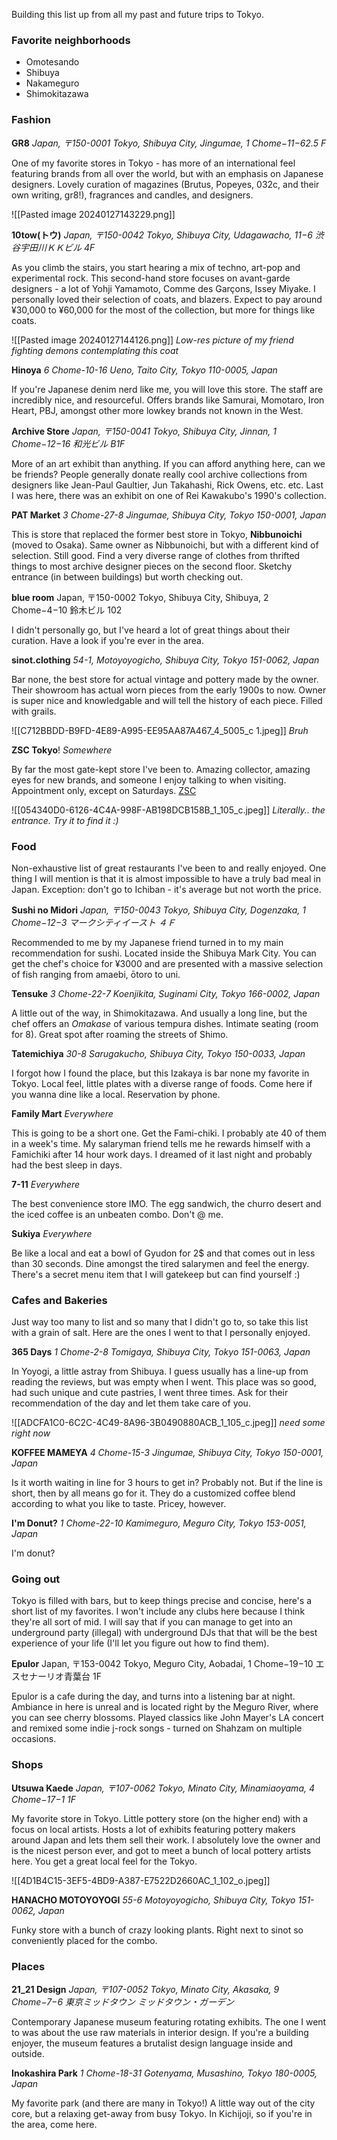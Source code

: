 Building this list up from all my past and future trips to Tokyo.
### Favorite neighborhoods
- Omotesando
- Shibuya
- Nakameguro
- Shimokitazawa
### Fashion

**GR8**
*Japan, 〒150-0001 Tokyo, Shibuya City, Jingumae, 1 Chome−11−62.5 F*

One of my favorite stores in Tokyo - has more of an international feel featuring brands from all over the world, but with an emphasis on Japanese designers. Lovely curation of magazines (Brutus, Popeyes, 032c, and their own writing, gr8!), fragrances and candles, and designers.

![[Pasted image 20240127143229.png]]

**10tow(トウ)**
*Japan, 〒150-0042 Tokyo, Shibuya City, Udagawacho, 11−6 渋谷宇田川ＫＫビル 4F*

As you climb the stairs, you start hearing a mix of techno, art-pop and experimental rock. This second-hand store focuses on avant-garde designers - a lot of Yohji Yamamoto, Comme des Garçons, Issey Miyake. I personally loved their selection of coats, and blazers. Expect to pay around ¥30,000 to ¥60,000 for the most of the collection, but more for things like coats.

![[Pasted image 20240127144126.png]]
*Low-res picture of my friend fighting demons contemplating this coat*

**Hinoya**
*6 Chome-10-16 Ueno, Taito City, Tokyo 110-0005, Japan*

If you're Japanese denim nerd like me, you will love this store. The staff are incredibly nice, and resourceful. Offers brands like Samurai, Momotaro, Iron Heart, PBJ, amongst other more lowkey brands not known in the West.

**Archive Store**
*Japan, 〒150-0041 Tokyo, Shibuya City, Jinnan, 1 Chome−12−16 和光ビル B1F*

More of an art exhibit than anything. If you can afford anything here, can we be friends? People generally donate really cool archive collections from designers like Jean-Paul Gaultier, Jun Takahashi, Rick Owens, etc. etc. Last I was here, there was an exhibit on one of Rei Kawakubo's 1990's collection. 

**PAT Market**
*3 Chome-27-8 Jingumae, Shibuya City, Tokyo 150-0001, Japan*

This is store that replaced the former best store in Tokyo, **Nibbunoichi** (moved to Osaka). Same owner as Nibbunoichi, but with a different kind of selection. Still good. Find a very diverse range of clothes from thrifted things to most archive designer pieces on the second floor. Sketchy entrance (in between buildings) but worth checking out.

**blue room**
Japan, 〒150-0002 Tokyo, Shibuya City, Shibuya, 2 Chome−4−10 鈴木ビル 102

I didn't personally go, but I've heard a lot of great things about their curation. Have a look if you're ever in the area.

**sinot.clothing**
*54-1, Motoyoyogicho, Shibuya City, Tokyo 151-0062, Japan*

Bar none, the best store for actual vintage and pottery made by the owner. Their showroom has actual worn pieces from the early 1900s to now. Owner is super nice and knowledgable and will tell the history of each piece. Filled with grails. 

![[C712BBDD-B9FD-4E89-A995-EE95AA87A467_4_5005_c 1.jpeg]]
*Bruh*

**ZSC Tokyo**!
*Somewhere*

By far the most gate-kept store I've been to. Amazing collector, amazing eyes for new brands, and someone I enjoy talking to when visiting. Appointment only, except on Saturdays. [ZSC](https://www.2049ltd.com/about)

![[054340D0-6126-4C4A-998F-AB198DCB158B_1_105_c.jpeg]]
*Literally.. the entrance. Try it to find it :)*
### Food

Non-exhaustive list of great restaurants I've been to and really enjoyed. One thing I will mention is that it is almost impossible to have a truly bad meal in Japan. Exception: don't go to Ichiban - it's average but not worth the price.

**Sushi no Midori**
*Japan, 〒150-0043 Tokyo, Shibuya City, Dogenzaka, 1 Chome−12−3 マークシティイースト ４Ｆ*

Recommended to me by my Japanese friend turned in to my main recommendation for sushi. Located inside the Shibuya Mark City. You can get the chef's choice for ¥3000 and are presented with a massive selection of fish ranging from amaebi, ōtoro to uni. 

**Tensuke**
*3 Chome-22-7 Koenjikita, Suginami City, Tokyo 166-0002, Japan*

A little out of the way, in Shimokitazawa. And usually a long line, but the chef offers an *Omakase* of various tempura dishes. Intimate seating (room for 8). Great spot after roaming the streets of Shimo. 

**Tatemichiya**
*30-8 Sarugakucho, Shibuya City, Tokyo 150-0033, Japan*

I forgot how I found the place, but this Izakaya is bar none my favorite in Tokyo. Local feel, little plates with a diverse range of foods. Come here if you wanna dine like a local. Reservation by phone.

**Family Mart**
*Everywhere*

This is going to be a short one. Get the Fami-chiki. I probably ate 40 of them in a week's time. My salaryman friend tells me he rewards himself with a Famichiki after 14 hour work days. I dreamed of it last night and probably had the best sleep in days. 

**7-11**
*Everywhere*

The best convenience store IMO. The egg sandwich, the churro desert and the iced coffee is an unbeaten combo. Don't @ me. 

**Sukiya**
*Everywhere*

Be like a local and eat a bowl of Gyudon for 2$ and that comes out in less than 30 seconds. Dine amongst the tired salarymen and feel the energy. There's a secret menu item that I will gatekeep but can find yourself :) 

### Cafes and Bakeries

Just way too many to list and so many that I didn't go to, so take this list with a grain of salt. Here are the ones I went to that I personally enjoyed.

**365 Days**
*1 Chome-2-8 Tomigaya, Shibuya City, Tokyo 151-0063, Japan*

In Yoyogi, a little astray from Shibuya. I guess usually has a line-up from reading the reviews, but was empty when I went. This place was so good, had such unique and cute pastries, I went three times. Ask for their recommendation of the day and let them take care of you. 

![[ADCFA1C0-6C2C-4C49-8A96-3B0490880ACB_1_105_c.jpeg]]
*need some right now*

**KOFFEE MAMEYA**
*4 Chome-15-3 Jingumae, Shibuya City, Tokyo 150-0001, Japan*

Is it worth waiting in line for 3 hours to get in? Probably not. But if the line is short, then by all means go for it. They do a customized coffee blend according to what you like to taste. Pricey, however. 

**I'm Donut?**
*1 Chome-22-10 Kamimeguro, Meguro City, Tokyo 153-0051, Japan*

I'm donut?
### Going out

Tokyo is filled with bars, but to keep things precise and concise, here's a short list of my favorites. I won't include any clubs here because I think they're all sort of mid. I will say that if you can manage to get into an underground party (illegal) with underground DJs that that will be the best experience of your life (I'll let you figure out how to find them). 

**Epulor**
Japan, 〒153-0042 Tokyo, Meguro City, Aobadai, 1 Chome−19−10 エスセナーリオ青葉台 1F

Epulor is a cafe during the day, and turns into a listening bar at night. Ambiance in here is unreal and is located right by the Meguro River, where you can see cherry blossoms.  Played classics like John Mayer's LA concert and remixed some indie j-rock songs - turned on Shahzam on multiple occasions.

### Shops

**Utsuwa Kaede**
*Japan, 〒107-0062 Tokyo, Minato City, Minamiaoyama, 4 Chome−17−1 1F*

My favorite store in Tokyo. Little pottery store (on the higher end) with a focus on local artists. Hosts a lot of exhibits featuring pottery makers around Japan and lets them sell their work. I absolutely love the owner and is the nicest person ever, and got to meet a bunch of local pottery artists here. You get a great local feel for the Tokyo.

![[4D1B4C15-3EF5-4BD9-A387-E7522D2660AC_1_102_o.jpeg]]

**HANACHO MOTOYOYOGI**
*55-6 Motoyoyogicho, Shibuya City, Tokyo 151-0062, Japan*

Funky store with a bunch of crazy looking plants. Right next to sinot so conveniently placed for the combo.
### Places

**21_21 Design**
*Japan, 〒107-0052 Tokyo, Minato City, Akasaka, 9 Chome−7−6 東京ミッドタウン ミッドタウン・ガーデン*

Contemporary Japanese museum featuring rotating exhibits. The one I went to was about the use raw materials in interior design. If you're a building enjoyer, the museum features a brutalist design language inside and outside. 

**Inokashira Park**
*1 Chome-18-31 Gotenyama, Musashino, Tokyo 180-0005, Japan*

My favorite park (and there are many in Tokyo!) A little way out of the city core, but a relaxing get-away from busy Tokyo. In Kichijoji, so if you're in the area, come here.



